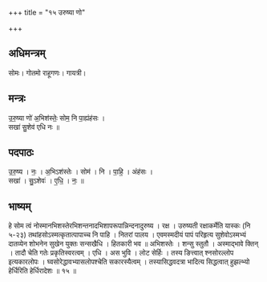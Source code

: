 +++
title = "१५ उरुष्या णो"

+++
## अधिमन्त्रम्
सोमः। गोतमो राहूगणः। गायत्री।

## मन्त्रः
उ॒रु॒ष्या णो॑ अ॒भिश॑स्तेः॒ सोम॒ नि पा॒ह्यंह॑सः ।  
सखा॑ सु॒शेव॑ एधि नः ॥

## पदपाठः
उ॒रु॒ष्य । नः॒ । अ॒भिऽश॑स्तेः । सोम॑ । नि । पा॒हि॒ । अंह॑सः ।  
सखा॑ । सु॒ऽशेवः॑ । ए॒धि॒ । नः॒ ॥

## भाष्यम्
हे सोम त्वं नोस्मानभिशस्तेरभिशन्तनादभिशापरूपान्निन्दनादुरुष्य । रक्ष । उरुष्यती रक्षाकर्मेति यास्कः (नि ५-२३) तथांहसोऽस्मत्कृतात्पापाच्च नि पाहि । नितरां पालय । एवमस्मदीयं पापं परिहृत्य सुशेवोऽस्मभ्यं दातव्येन शोभनेन सुखेन युक्तः सन्सखैधि । हितकारी भव ॥ अभिशस्तेः । शन्सु स्तुतौ । अस्माद्भावे क्तिन् । तादौ चेति गतेः प्रकृतिस्वरत्वम् । एधि । अस भुवि । लोट सेर्हिः । तस्य ङित्त्वात् श्नसोरल्लोप इत्यकारलोपः । घ्वसोरेद्धावभ्यासलोपश्चेति सकारस्यैत्वम् । तस्यासिद्धवदत्रा भादित्य सिद्धत्वात् हुझल्भ्यो हेर्धिरिति हेर्धिरादेशः ॥ १५ ॥